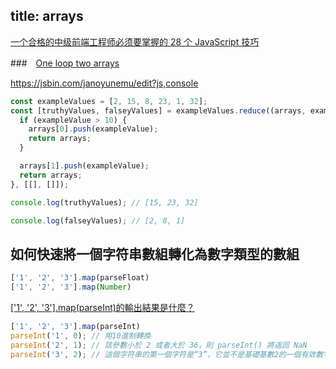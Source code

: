 title: arrays
---

[一个合格的中级前端工程师必须要掌握的 28 个 JavaScript 技巧](https://juejin.im/post/5cef46226fb9a07eaf2b7516#heading-24)  


###　[One loop two arrays](https://www.johnstewart.dev/five-programming-patterns-i-like/)

https://jsbin.com/janoyunemu/edit?js,console

```js
const exampleValues = [2, 15, 8, 23, 1, 32];
const [truthyValues, falseyValues] = exampleValues.reduce((arrays, exampleValue) => {
  if (exampleValue > 10) {
    arrays[0].push(exampleValue);
    return arrays;
  }

  arrays[1].push(exampleValue);
  return arrays;
}, [[], []]);

console.log(truthyValues); // [15, 23, 32]

console.log(falseyValues); // [2, 8, 1] 
```

## 如何快速將一個字符串數組轉化為數字類型的數組

```js
['1', '2', '3'].map(parseFloat)
['1', '2', '3'].map(Number)
```

[['1', '2', '3'].map(parseInt)的輸出結果是什麼？](https://juejin.im/post/5dbff8735188252ddb2fd25e?utm_source=gold_browser_extension)  

```js
['1', '2', '3'].map(parseInt)
parseInt('1', 0); // 用10進制轉換
parseInt('2', 1); // 該參數小於 2 或者大於 36，則 parseInt() 將返回 NaN
parseInt('3', 2); // 這個字符串的第一個字符是“3”，它並不是基礎基數2的一個有效數字。所以這個子字符串將被解析為空。如果子字符串被解析成空了，函數將返回為NaN。
```
